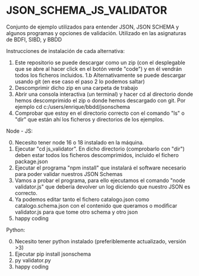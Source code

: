 # JSON_SCHEMA_JS_VALIDATOR

Conjunto de ejemplo utilizados para entender JSON, JSON SCHEMA y algunos programas y opciones de validación.
Utilizado en las asignaturas de BDFI, SIBD, y BBDD

Instrucciones de instalación de cada alternativa:
1. Este repositorio se puede descargar como un zip (con el desplegable que se abre al hacer click en el botón verde "code") y en él vendrán todos los ficheros incluidos.
1.b Alternativamente se puede descargar usando git (en ese caso el paso 2 lo podemos saltar)
2. Descomprimir dicho zip en una carpeta de trabajo
3. Abrir una consola interactiva (un terminal) y hacer cd al directorio donde hemos descomprimido el zip o donde hemos descargado con git. Por ejemplo cd c:/users/enrique/bbdd/jsonschema
4. Comprobar que estoy en el directorio correcto con el comando "ls" o "dir" que están ahí los ficheros y directorios de los ejemplos.


Node - JS:

0. Necesito tener node 16 o 18 instalado en la máquina.
1. Ejecutar "cd js_validator". En dicho directorio (comprobarlo con "dir") deben estar todos los ficheros descomprimidos, incluido el fichero package.json
2. Ejecutar el programa "npm install" que instalará el software necesario para poder validar nuestros JSON Schemas
3. Vamos a probar el programa, para ello ejecutamos el comando "node validator.js" que debería devolver un log diciendo que nuestro JSON es correcto.
4. Ya podemos editar tanto el fichero catalogo.json como catalogo.schema.json con el contenido que queramos o modificar validator.js para que tome otro schema y otro json
5. happy coding




Python:

0. Necesito tener python instalado (preferiblemente actualizado, versión >3) 
1. Ejecutar pip install jsonschema
2. py validator.py
3. happy coding

